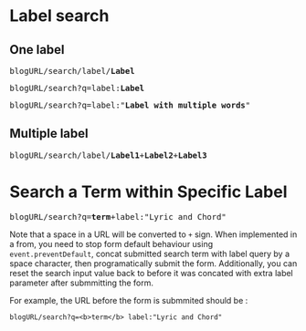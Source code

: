 # Label search
## One label

<pre>blogURL/search/label/<b>Label</b></pre>

<pre>blogURL/search?q=label:<b>Label</b></pre>

<pre>blogURL/search?q=label:"<b>Label with multiple words</b>"</pre>

## Multiple label

<pre>blogURL/search/label/<b>Label1</b>+<b>Label2</b>+<b>Label3</b></pre>

# Search a Term within Specific Label
<pre>
blogURL/search?q=<b>term</b>+label:"Lyric and Chord"
</pre>
Note that a space in a URL will be converted to `+` sign. When implemented in a from, you need to stop form default behaviour using `event.preventDefault`, concat submitted search term with label query by a space character, then programatically submit the form. Additionally, you can reset the search input value back to before it was concated with extra label parameter after submmitting the form. 

For example, the URL before the form is submmited should be :
```
blogURL/search?q=<b>term</b> label:"Lyric and Chord"
```
